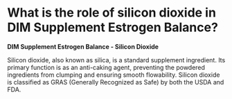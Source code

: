 # What is the role of silicon dioxide in DIM Supplement Estrogen Balance?

**DIM Supplement Estrogen Balance - Silicon Dioxide** 

Silicon dioxide, also known as silica, is a standard supplement ingredient. Its primary function is as an anti-caking agent, preventing the powdered ingredients from clumping and ensuring smooth flowability. Silicon dioxide is classified as GRAS (Generally Recognized as Safe) by both the USDA and FDA.
